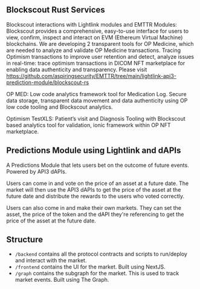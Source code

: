 ## Blockscout Rust Services

Blockscout interactions with Lightlink modules and EMTTR Modules: Blockscout provides a comprehensive, easy-to-use interface for users to view, confirm, inspect and interact on EVM (Ethereum Virtual Machine) blockchains.  We are developing 2 transparent tools for OP Medicine, which are needed to analyze and validate OP Medicine transactions. Tracing Optimism transactions to improve user retention and detect, analyze issues in real-time: trace optimism transactions in DICOM NFT marketplace for enabling data authenticity and transparency. Please visit https://github.com/aspiringsecurity/EMTTR/tree/main/lightlink-api3-prediction-module/blockscout-rs

OP MED: Low code analytics framework tool for Medication Log. Secure data storage, transparent data movement and data authenticity using OP low code tooling and Blockscout analytics.

Optimism TestXLS: Patient’s visit and Diagnosis Tooling with Blockscout based analytics tool for validation, ionic framework within OP NFT marketplace.


## Predictions Module using Lightlink and dAPIs

A Predictions Module that lets users bet on the outcome of future events. Powered by API3 dAPIs.

Users can come in and vote on the price of an asset at a future date. The market will then use the API3 dAPIs to get the price of the asset at the future date and distribute the rewards to the users who voted correctly.

Users can also come in and make their own markets. They can set the asset, the price of the token and the dAPI they're referencing to get the price of the asset at the future date.

## Structure

- `/backend` contains all the protocol contracts and scripts to run/deploy and interact with the market.
- `/frontend` contains the UI for the market. Built using NextJS.
- `/graph` contains the subgraph for the market. This is used to track market events. Built using The Graph.
